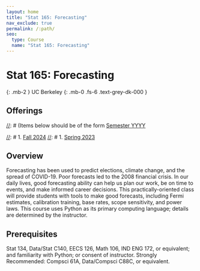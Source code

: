 ```yaml
---
layout: home
title: "Stat 165: Forecasting"
nav_exclude: true
permalink: /:path/
seo:
  type: Course
  name: "Stat 165: Forecasting"
---
```


# Stat 165: Forecasting
{: .mb-2 }
UC Berkeley
{: .mb-0 .fs-6 .text-grey-dk-000 }


## Offerings

[//]: # (Items below should be of the form [Semester YYYY](semester-year)

[//]: # (Notably the paths should not have leading slashes in real sites.)

[//]: # 1. [Fall 2024](/fall-2024)
[//]: # 1. [Spring 2023](/spring-2023)

## Overview

Forecasting has been used to predict elections, climate change, and the spread of COVID-19. Poor forecasts led to the 2008 financial crisis. In our daily lives, good forecasting ability can help us plan our work, be on time to events, and make informed career decisions. This practically-oriented class will provide students with tools to make good forecasts, including Fermi estimates, calibration training, base rates, scope sensitivity, and power laws. This course uses Python as its primary computing language; details are determined by the instructor.

## Prerequisites

Stat 134, Data/Stat C140, EECS 126, Math 106, IND ENG 172, or equivalent; and familiarity with Python; or consent of instructor. Strongly Recommended: Compsci 61A, Data/Compsci C88C, or equivalent.
